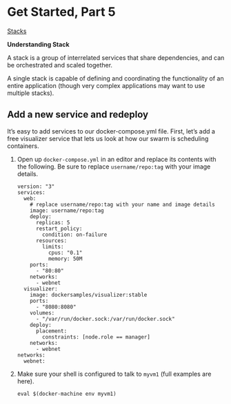 # Get Started, Part 5

[Stacks](https://docs.docker.com/get-started/part5/)

**Understanding Stack**

A stack is a group of interrelated services that share dependencies, and can be orchestrated and scaled together.

A single stack is capable of defining and coordinating the functionality of an entire application (though very complex applications may want to use multiple stacks).

## Add a new service and redeploy

It’s easy to add services to our docker-compose.yml file.
First, let’s add a free visualizer service that lets us look at how our swarm is scheduling containers.

1. Open up `docker-compose.yml` in an editor and replace its contents with the following.
   Be sure to replace `username/repo:tag` with your image details.
   
   ```
   version: "3"
   services:
     web:
       # replace username/repo:tag with your name and image details
       image: username/repo:tag
       deploy:
         replicas: 5
         restart_policy:
           condition: on-failure
         resources:
           limits:
             cpus: "0.1"
             memory: 50M
       ports:
         - "80:80"
       networks:
         - webnet
     visualizer:
       image: dockersamples/visualizer:stable
       ports:
         - "8080:8080"
       volumes:
         - "/var/run/docker.sock:/var/run/docker.sock"
       deploy:
         placement:
           constraints: [node.role == manager]
       networks:
         - webnet
   networks:
     webnet:
   ```
2. Make sure your shell is configured to talk to `myvm1` (full examples are here).
   
   ```
   eval $(docker-machine env myvm1)
   ```

